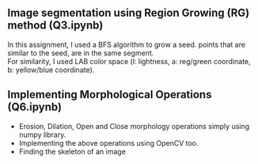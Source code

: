 ## Image segmentation using Region Growing (RG) method (Q3.ipynb)
In this assignment, I used a BFS algorithm to grow a seed. points that are similar to the seed, are in the same segment.  
For similarity, I used LAB color space (l: lightness, a: reg/green coordinate, b: yellow/blue coordinate).  

## Implementing Morphological Operations (Q6.ipynb)
- Erosion, Dilation, Open and Close morphology operations simply using numpy library.  
- Implementing the above operations using OpenCV too.  
- Finding the skeleton of an image
